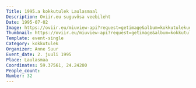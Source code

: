 ```yaml
---
Title: 1995.a kokkutulek Laulasmaal
Description: Oviir.eu suguvõsa veebileht
Date: 1995-07-02
Image: https://oviir.eu/miuview-api?request=getimage&album=kokkutulekud&item=1995-32.-kokkutulek-laulasmaa-anne-suur-2.-juuli.jpg&size=1200&mode=longest
Thumbnail: https://oviir.eu/miuview-api?request=getimage&album=kokkutulekud&item=1995-32.-kokkutulek-laulasmaa-anne-suur-2.-juuli.jpg&size=600&mode=square
Template: event-single
Category: kokkutulek
Organizer: Anne Suur
Event_date: 2. juuli 1995
Place: Laulasmaa
Coordinates: 59.37561, 24.24200
People_count:
Number: 32
---
```

